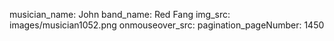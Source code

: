 musician_name: John
band_name: Red Fang
img_src: images/musician1052.png
onmouseover_src: 
pagination_pageNumber: 1450